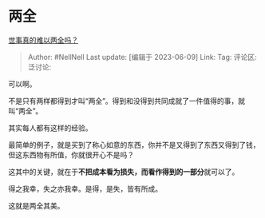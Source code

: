# 两全
[世事真的难以两全吗？](https://www.zhihu.com/question/442649404/answer/3065777644)

> Author: #NellNell
> Last update: [编辑于 2023-06-09]
> Link:
> Tag:
> 评论区:
> 泛讨论:

可以啊。

不是只有两样都得到才叫“两全”。得到和没得到共同成就了一件值得的事，就叫“两全”。

其实每人都有这样的经验。

最简单的例子，就是买到了称心如意的东西，你并不是又得到了东西又得到了钱，但这东西物有所值，你就很开心不是吗？

这其中的关键，就在于**不把成本看为损失，而看作得到的一部分**就可以了。

得之我幸，失之亦我幸。是得，是失，皆有所成。

这就是两全其美。